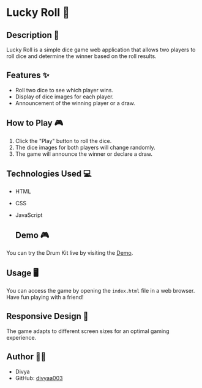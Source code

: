 # Lucky Roll 🎲

## Description 🎯
Lucky Roll is a simple dice game web application that allows two players to roll dice and determine the winner based on the roll results.

## Features ✨
- Roll two dice to see which player wins.
- Display of dice images for each player.
- Announcement of the winning player or a draw.

## How to Play 🎮
1. Click the "Play" button to roll the dice.
2. The dice images for both players will change randomly.
3. The game will announce the winner or declare a draw.

## Technologies Used 💻
- HTML
- CSS
- JavaScript

  ## Demo 🎮
You can try the Drum Kit live by visiting the [Demo](https://your-demo-link.com).

## Usage 🖥️
You can access the game by opening the `index.html` file in a web browser. Have fun playing with a friend!

## Responsive Design 📱
The game adapts to different screen sizes for an optimal gaming experience.

## Author 👩‍💻
- Divya
- GitHub: [divyaa003](https://github.com/divyaa003)
